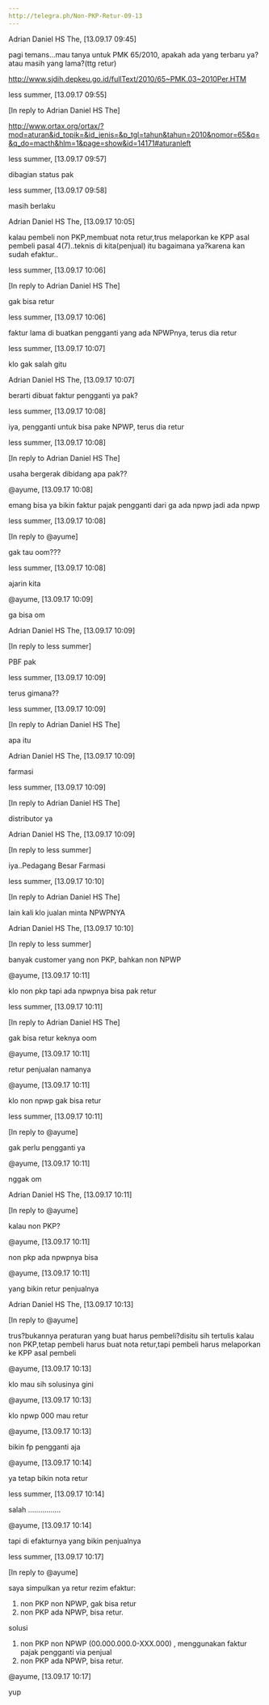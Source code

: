 ```yaml
---
http://telegra.ph/Non-PKP-Retur-09-13
---
```


Adrian Daniel HS The, [13.09.17 09:45]

pagi temans...mau tanya untuk PMK 65/2010, apakah ada yang terbaru ya?atau masih yang lama?(ttg retur) 

http://www.sjdih.depkeu.go.id/fullText/2010/65~PMK.03~2010Per.HTM



less summer, [13.09.17 09:55]

[In reply to Adrian Daniel HS The]

http://www.ortax.org/ortax/?mod=aturan&id_topik=&id_jenis=&p_tgl=tahun&tahun=2010&nomor=65&q=&q_do=macth&hlm=1&page=show&id=14171#aturanleft



less summer, [13.09.17 09:57]

dibagian status pak



less summer, [13.09.17 09:58]

masih berlaku



Adrian Daniel HS The, [13.09.17 10:05]

kalau pembeli non PKP,membuat nota retur,trus melaporkan ke KPP asal pembeli pasal 4(7)..teknis di kita(penjual) itu bagaimana ya?karena kan sudah efaktur..



less summer, [13.09.17 10:06]

[In reply to Adrian Daniel HS The]

gak bisa retur



less summer, [13.09.17 10:06]

faktur lama di buatkan pengganti yang ada NPWPnya, terus dia retur



less summer, [13.09.17 10:07]

klo gak salah gitu



Adrian Daniel HS The, [13.09.17 10:07]

berarti dibuat faktur pengganti ya pak?



less summer, [13.09.17 10:08]

iya, pengganti untuk bisa pake NPWP, terus dia retur



less summer, [13.09.17 10:08]

[In reply to Adrian Daniel HS The]

usaha bergerak dibidang apa pak??



@ayume, [13.09.17 10:08]

emang bisa ya bikin faktur pajak pengganti dari ga ada npwp jadi ada npwp



less summer, [13.09.17 10:08]

[In reply to @ayume]

gak tau oom???



less summer, [13.09.17 10:08]

ajarin kita



@ayume, [13.09.17 10:09]

ga bisa om



Adrian Daniel HS The, [13.09.17 10:09]

[In reply to less summer]

PBF pak



less summer, [13.09.17 10:09]

terus gimana??



less summer, [13.09.17 10:09]

[In reply to Adrian Daniel HS The]

apa itu



Adrian Daniel HS The, [13.09.17 10:09]

farmasi



less summer, [13.09.17 10:09]

[In reply to Adrian Daniel HS The]

distributor ya



Adrian Daniel HS The, [13.09.17 10:09]

[In reply to less summer]

iya..Pedagang Besar Farmasi



less summer, [13.09.17 10:10]

[In reply to Adrian Daniel HS The]

lain kali klo jualan minta NPWPNYA



Adrian Daniel HS The, [13.09.17 10:10]

[In reply to less summer]

banyak customer yang non PKP, bahkan non NPWP



@ayume, [13.09.17 10:11]

klo non pkp tapi ada npwpnya bisa pak retur



less summer, [13.09.17 10:11]

[In reply to Adrian Daniel HS The]

gak bisa retur keknya oom



@ayume, [13.09.17 10:11]

retur penjualan namanya



@ayume, [13.09.17 10:11]

klo non npwp gak bisa retur



less summer, [13.09.17 10:11]

[In reply to @ayume]

gak perlu pengganti ya



@ayume, [13.09.17 10:11]

nggak om



Adrian Daniel HS The, [13.09.17 10:11]

[In reply to @ayume]

kalau non PKP?



@ayume, [13.09.17 10:11]

non pkp ada npwpnya bisa



@ayume, [13.09.17 10:11]

yang bikin retur penjualnya



Adrian Daniel HS The, [13.09.17 10:13]

[In reply to @ayume]

trus?bukannya peraturan yang buat harus pembeli?disitu sih tertulis kalau non PKP,tetap pembeli harus buat nota retur,tapi pembeli harus melaporkan ke KPP asal pembeli



@ayume, [13.09.17 10:13]

klo mau sih solusinya gini



@ayume, [13.09.17 10:13]

klo npwp 000 mau retur



@ayume, [13.09.17 10:13]

bikin fp pengganti aja



@ayume, [13.09.17 10:14]

ya tetap bikin nota retur



less summer, [13.09.17 10:14]

salah ................



@ayume, [13.09.17 10:14]

tapi di efakturnya yang bikin penjualnya



less summer, [13.09.17 10:17]

[In reply to @ayume]

saya simpulkan ya retur rezim efaktur:
1. non PKP non NPWP, gak bisa retur
2. non PKP ada NPWP, bisa retur.

solusi 
1. non PKP non NPWP (00.000.000.0-XXX.000) , menggunakan faktur pajak pengganti via penjual
2. non PKP ada NPWP, bisa retur.


@ayume, [13.09.17 10:17]

yup
